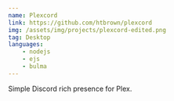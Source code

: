 ```yaml
---
name: Plexcord
link: https://github.com/htbrown/plexcord
img: /assets/img/projects/plexcord-edited.png
tag: Desktop
languages:
    - nodejs
    - ejs
    - bulma
---
```

Simple Discord rich presence for Plex.
